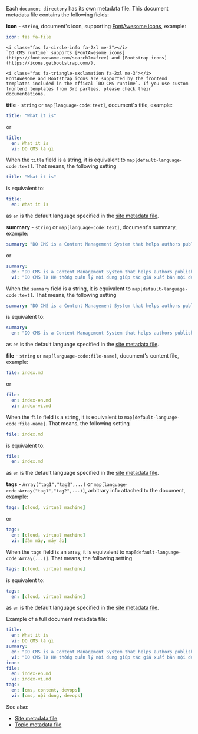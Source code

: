 Each `document directory` has its own metadata file. This document metadata file contains the following fields:

**icon** - `string`, document's icon, supporting [FontAwesome icons](https://fontawesome.com/search?m=free), example:
```yaml
icon: fas fa-file
```

```bs-alert info flex
<i class="fas fa-circle-info fa-2xl me-3"></i>
`DO CMS runtime` supports [FontAwesome icons](https://fontawesome.com/search?m=free) and [Bootstrap icons](https://icons.getbootstrap.com/).
```

```bs-alert warning flex
<i class="fas fa-triangle-exclamation fa-2xl me-3"></i>
FontAwesome and Bootstrap icons are supported by the frontend templates included in the offical `DO CMS runtime`. If you use custom frontend templates from 3rd parties, please check their documentations.
```

**title** - `string` or `map[language-code:text]`, document's title, example:
```yaml
title: "What it is"
```

or
```yaml
title:
  en: What it is
  vi: DO CMS là gì
```

When the `title` field is a string, it is equivalent to `map[default-language-code:text]`. That means, the following setting
```yaml
title: "What it is"
```
is equivalent to:
```yaml
title:
  en: What it is
```
as `en` is the default language specified in the [site metadata file](../sitemetadata/).

**summary** - `string` or `map[language-code:text]`, document's summary, example:
```yaml
summary: "DO CMS is a Content Management System that helps authors publish website content through a CI/CD flow. Unlike other CMS, there is no UI to create, update and publish content in DO CMS. Instead, website content is built and published via CI/CD pipelines."
```

or
```yaml
summary:
  en: "DO CMS is a Content Management System that helps authors publish website content through a CI/CD flow. Unlike other CMS, there is no UI to create, update and publish content in DO CMS. Instead, website content is built and published via CI/CD pipelines."
  vi: "DO CMS là Hệ thống quản lý nội dung giúp tác giả xuất bản nội dung trang web thông qua luồng CI/CD. Sẽ không có giao diện để người dùng tạo, cập nhật và xuất bản nội dung lên trang web. Thay vào đó, nội dung của trang web sẽ được xây dựng và xuất bản thông qua qui trình CI/CD."
```

When the `summary` field is a string, it is equivalent to `map[default-language-code:text]`. That means, the following setting
```yaml
summary: "DO CMS is a Content Management System that helps authors publish website content through a CI/CD flow. Unlike other CMS, there is no UI to create, update and publish content in DO CMS. Instead, website content is built and published via CI/CD pipelines."
```
is equivalent to:
```yaml
summary:
  en: "DO CMS is a Content Management System that helps authors publish website content through a CI/CD flow. Unlike other CMS, there is no UI to create, update and publish content in DO CMS. Instead, website content is built and published via CI/CD pipelines."
```
as `en` is the default language specified in the [site metadata file](../sitemetadata/).

**file** - `string` or `map[language-code:file-name]`, document's content file, example:
```yaml
file: index.md
```

or
```yaml
file:
  en: index-en.md
  vi: index-vi.md
```

When the `file` field is a string, it is equivalent to `map[default-language-code:file-name]`. That means, the following setting
```yaml
file: index.md
```
is equivalent to:
```yaml
file:
  en: index.md
```
as `en` is the default language specified in the [site metadata file](../sitemetadata/).

**tags** - `Array("tag1","tag2",...)` or `map[language-code:Array("tag1","tag2",...)]`, arbitrary info attached to the document, example:
```yaml
tags: [cloud, virtual machine]
```

or
```yaml
tags:
  en: [cloud, virtual machine]
  vi: [đám mây, máy ảo]
```

When the `tags` field is an array, it is equivalent to `map[default-language-code:Array(...)]`. That means, the following setting
```yaml
tags: [cloud, virtual machine]
```
is equivalent to:
```yaml
tags:
  en: [cloud, virtual machine]
```
as `en` is the default language specified in the [site metadata file](../sitemetadata/).

Example of a full document metadata file:
```yaml
title:
  en: What it is
  vi: DO CMS là gì
summary:
  en: "DO CMS is a Content Management System that helps authors publish website content through a CI/CD flow. Unlike other CMS, there is no UI to create, update and publish content in DO CMS. Instead, website content is built and published via CI/CD pipelines."
  vi: "DO CMS là Hệ thống quản lý nội dung giúp tác giả xuất bản nội dung trang web thông qua luồng CI/CD. Sẽ không có giao diện để người dùng tạo, cập nhật và xuất bản nội dung lên trang web. Thay vào đó, nội dung của trang web sẽ được xây dựng và xuất bản thông qua qui trình CI/CD."
icon:
file:
  en: index-en.md
  vi: index-vi.md
tags:
  en: [cms, content, devops]
  vi: [cms, nội dung, devops]
```

See also:
- [Site metadata file](../sitemetadata/)
- [Topic metadata file](../topicmetadata/)
